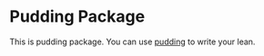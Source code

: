 # Pudding Package

This is pudding package. You can use
[pudding](https://guides.github.com/mannuan/pudding/)
to write your lean.

